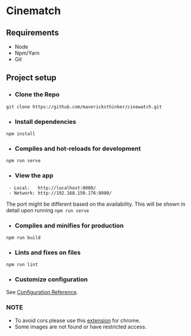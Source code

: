 # Cinematch

## Requirements

- Node
- Npm/Yarn
- Git

## Project setup

- ### Clone the Repo

```shell
git clone https://github.com/mavericksthinker/cinewatch.git
```

- ### Install dependencies

```shell
npm install
```

- ### Compiles and hot-reloads for development

```shell
npm run serve
```

- ### View the app

```shell
 - Local:   http://localhost:8080/ 
 - Network: http://192.168.150.176:8080/
```
The port might be different based on the availability. This will be shown in detail upon running `npm run serve`

- ### Compiles and minifies for production

```shell
npm run build
```

- ### Lints and fixes on files
```shell
npm run lint
```

- ### Customize configuration
See [Configuration Reference](https://cli.vuejs.org/config/).

### NOTE

- To avoid cors please use this [extension](https://chrome.google.com/webstore/detail/allow-cors-access-control/lhobafahddgcelffkeicbaginigeejlf) for chrome.
- Some images are not found or have restricted access.
